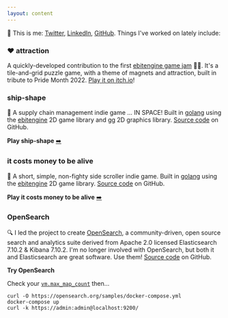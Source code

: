 ```yaml
---
layout: content
---
```


:wave: This is me: [Twitter](https://twitter.com/JulesGraybill), [LinkedIn](https://www.linkedin.com/in/jules-graybill/), [GitHub](https://github.com/jcgraybill).  Things I've worked on lately include:

### ❤️ attraction
A quickly-developed contribution to the first [ebitengine game jam](https://itch.io/jam/ebiten-game-jam) 🧲🍤. It's a tile-and-grid puzzle game, with a theme of magnets and attraction, built in tribute to Pride Month 2022. [Play it on itch.io](https://ivlivs.itch.io/attraction)!

### ship-shape
:rocket: A supply chain management indie game ... IN SPACE! Built in [golang](https://go.dev/) using the [ebitengine](https://ebiten.org/) 2D game library and [gg](https://github.com/fogleman/gg) 2D graphics library. [Source code](https://github.com/jcgraybill/it-costs-money) on GitHub.

**Play ship-shape** [:arrow_right:](/ship-shape/)

### it costs money to be alive
:bank: A short, simple, non-fighty side scroller indie game. Built in [golang](https://go.dev/) using the [ebitengine](https://ebiten.org/) 2D game library. [Source code](https://github.com/jcgraybill/ship-shape) on GitHub.

**Play it costs money to be alive** [:arrow_right:](/it-costs-money/)

### OpenSearch
:mag: I led the project to create [OpenSearch](https://opensearch.org/), a community-driven, open source search and analytics suite derived from Apache 2.0 licensed Elasticsearch 7.10.2 & Kibana 7.10.2. I'm no longer involved with OpenSearch, but both it and Elasticsearch are great software. Use them! [Source code](https://github.com/opensearch-project) on GitHub.

**Try OpenSearch**

Check your [`vm.max_map_count`](https://opensearch.org/docs/latest/opensearch/install/important-settings/) then...

    curl -O https://opensearch.org/samples/docker-compose.yml
    docker-compose up
    curl -k https://admin:admin@localhost:9200/

